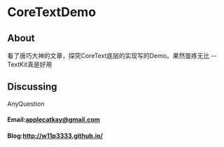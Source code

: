 # CoreTextDemo


## About
 看了唐巧大神的文章，探究CoreText底层的实现写的Demo。果然蛋疼无比 -- TextKit真是好用 



## Discussing
AnyQuestion
#### Email:applecatkay@gmail.com
#### Blog:http://w11p3333.github.io/




